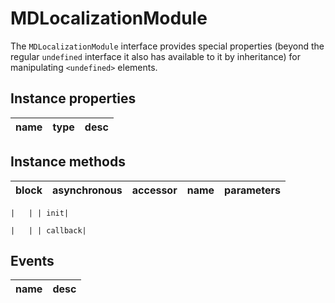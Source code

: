 # MDLocalizationModule
The `MDLocalizationModule` interface provides special properties (beyond the regular `undefined` interface it also has available to it by inheritance) for manipulating `<undefined>` elements.

## Instance properties

name|type|desc
---|---|---

## Instance methods

block| asynchronous | accessor| name| parameters
---| --- | ---| ---| ---

    |   | | init| 

    |   | | callback| 

## Events

name|desc
---|---
